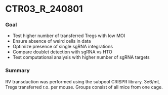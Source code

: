 # CTR03_R_240801

### Goal
* Test higher number of transferred Tregs with low MOI
* Ensure absence of weird cells in data
* Optimize presence of single sgRNA integrations
* Compare doublet detection with sgRNA vs HTO
* Test computational analysis with higher number of sgRNA targets

### Summary
RV transduction was performed using the subpool CRISPR library. 3e6/mL Tregs transferred r.o. per mouse. Groups consist of all mice from one cage.
